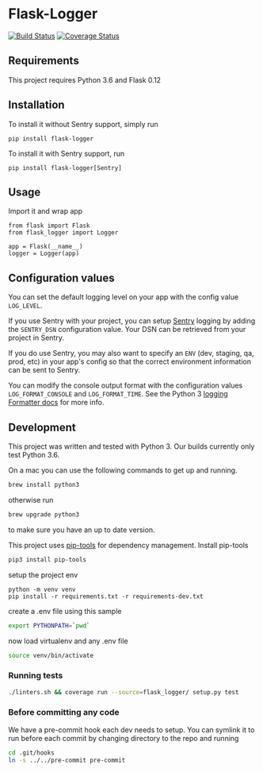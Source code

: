 # Flask-Logger

[![Build Status](https://travis-ci.org/bbelyeu/flask-logger.svg?branch=master)](https://travis-ci.org/bbelyeu/flask-logger)
[![Coverage Status](https://coveralls.io/repos/github/bbelyeu/flask-logger/badge.svg?branch=master)](https://coveralls.io/github/bbelyeu/flask-logger?branch=master)

## Requirements

This project requires Python 3.6 and Flask 0.12

## Installation

To install it without Sentry support, simply run

    pip install flask-logger

To install it with Sentry support, run

    pip install flask-logger[Sentry]

## Usage

Import it and wrap app

    from flask import Flask
    from flask_logger import Logger

    app = Flask(__name__)
    logger = Logger(app)

## Configuration values

You can set the default logging level on your app with the config value `LOG_LEVEL`.

If you use Sentry with your project, you can setup [Sentry](https://sentry.io) logging by adding
the `SENTRY_DSN` configuration value. Your DSN can be retrieved from your project in Sentry.

If you do use Sentry, you may also want to specify an `ENV` (dev, staging, qa, prod, etc) in your
app's config so that the correct environment information can be sent to Sentry.

You can modify the console output format with the configuration values `LOG_FORMAT_CONSOLE` and
`LOG_FORMAT_TIME`. See the Python 3
[logging Formatter docs](https://docs.python.org/3/library/logging.html#logging.Formatter)
for more info.

## Development

This project was written and tested with Python 3. Our builds currently only test Python 3.6.

On a mac you can use the following commands to get up and running.
``` bash
brew install python3
```
otherwise run
``` bash
brew upgrade python3
```
to make sure you have an up to date version.

This project uses [pip-tools](https://pypi.org/project/pip-tools/) for dependency management. Install pip-tools
``` bash
pip3 install pip-tools
```

setup the project env
``` base
python -m venv venv
pip install -r requirements.txt -r requirements-dev.txt
```

create a .env file using this sample
``` bash
export PYTHONPATH=`pwd`
```

now load virtualenv and any .env file
```bash
source venv/bin/activate
```

### Running tests

``` bash
./linters.sh && coverage run --source=flask_logger/ setup.py test
```

### Before committing any code

We have a pre-commit hook each dev needs to setup.
You can symlink it to run before each commit by changing directory to the repo and running

``` bash
cd .git/hooks
ln -s ../../pre-commit pre-commit
```
